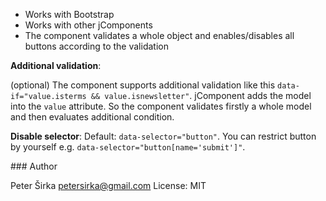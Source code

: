 - Works with Bootstrap
- Works with other jComponents
- The component validates a whole object and enables/disables all buttons according to the validation

__Additional validation__:

(optional) The component supports additional validation like this `data-if="value.isterms && value.isnewsletter"`. jComponent adds the model into the `value` attribute. So the component validates firstly a whole model and then evaluates additional condition.

__Disable selector__:
Default: `data-selector="button"`. You can restrict button by yourself e.g. `data-selector="button[name='submit']"`.

### Author

Peter Širka <petersirka@gmail.com>
License: MIT